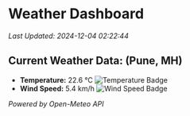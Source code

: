 
# Weather Dashboard

_Last Updated: 2024-12-04 02:22:44_

## Current Weather Data: (Pune, MH)
- **Temperature:** 22.6 °C ![Temperature Badge](https://img.shields.io/badge/Temperature-Medium%20Temp-green)
- **Wind Speed:** 5.4 km/h ![Wind Speed Badge](https://img.shields.io/badge/Wind%20Speed-Low%20Wind-blue)

*Powered by Open-Meteo API*
